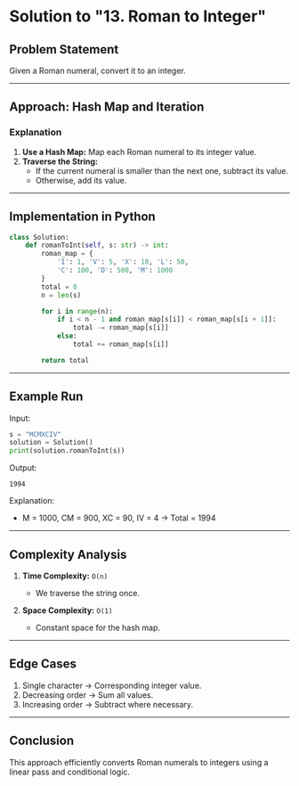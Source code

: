 # Solution to "13. Roman to Integer"

## Problem Statement

Given a Roman numeral, convert it to an integer.

---

## Approach: Hash Map and Iteration

### Explanation

1. **Use a Hash Map:** Map each Roman numeral to its integer value.
2. **Traverse the String:**
    - If the current numeral is smaller than the next one, subtract its value.
    - Otherwise, add its value.

---

## Implementation in Python

```python
class Solution:
    def romanToInt(self, s: str) -> int:
        roman_map = {
            'I': 1, 'V': 5, 'X': 10, 'L': 50,
            'C': 100, 'D': 500, 'M': 1000
        }
        total = 0
        n = len(s)

        for i in range(n):
            if i < n - 1 and roman_map[s[i]] < roman_map[s[i + 1]]:
                total -= roman_map[s[i]]
            else:
                total += roman_map[s[i]]

        return total
```

---

## Example Run

Input:

```python
s = "MCMXCIV"
solution = Solution()
print(solution.romanToInt(s))
```

Output:

```
1994
```

Explanation:

- M = 1000, CM = 900, XC = 90, IV = 4 → Total = 1994

---

## Complexity Analysis

1. **Time Complexity:** `O(n)`
    
    - We traverse the string once.
2. **Space Complexity:** `O(1)`
    
    - Constant space for the hash map.

---

## Edge Cases

1. Single character → Corresponding integer value.
2. Decreasing order → Sum all values.
3. Increasing order → Subtract where necessary.

---

## Conclusion

This approach efficiently converts Roman numerals to integers using a linear pass and conditional logic.